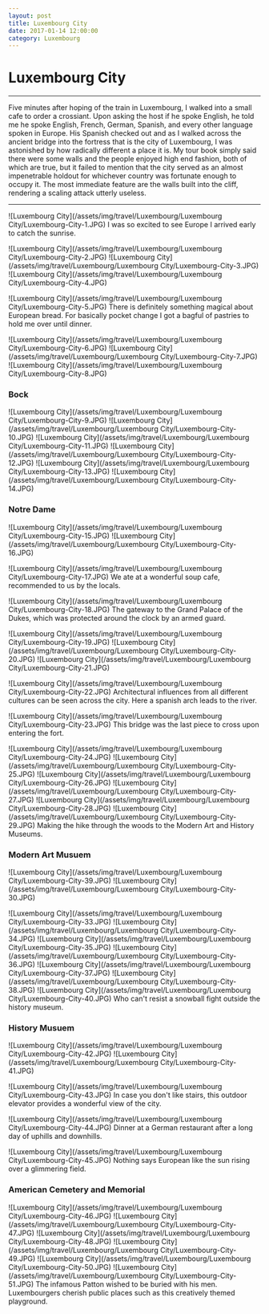 ```yaml
---
layout: post
title: Luxembourg City
date: 2017-01-14 12:00:00
category: Luxembourg
---
```


# Luxembourg City

---

Five minutes after hoping of the train in Luxembourg, I walked into a small cafe to order a crossiant. Upon asking the host if he spoke English, he told me he spoke English, French, German, Spanish, and every other language spoken in Europe. His Spanish checked out and as I walked across the ancient bridge into the fortress that is the city of Luxembourg, I was astonished by how radically different a place it is. My tour book simply said there were some walls and the people enjoyed high end fashion, both of which are true, but it failed to mention that the city served as an almost impenetrable holdout for whichever country was fortunate enough to occupy it. The most immediate feature are the walls built into the cliff, rendering a scaling attack utterly useless.

---

![Luxembourg City](/assets/img/travel/Luxembourg/Luxembourg City/Luxembourg-City-1.JPG)
I was so excited to see Europe I arrived early to catch the sunrise.

![Luxembourg City](/assets/img/travel/Luxembourg/Luxembourg City/Luxembourg-City-2.JPG)
![Luxembourg City](/assets/img/travel/Luxembourg/Luxembourg City/Luxembourg-City-3.JPG)
![Luxembourg City](/assets/img/travel/Luxembourg/Luxembourg City/Luxembourg-City-4.JPG)

![Luxembourg City](/assets/img/travel/Luxembourg/Luxembourg City/Luxembourg-City-5.JPG)
There is definitely something magical about European bread. For basically pocket change I got a bagful of pastries to hold me over until dinner.

![Luxembourg City](/assets/img/travel/Luxembourg/Luxembourg City/Luxembourg-City-6.JPG)
![Luxembourg City](/assets/img/travel/Luxembourg/Luxembourg City/Luxembourg-City-7.JPG)
![Luxembourg City](/assets/img/travel/Luxembourg/Luxembourg City/Luxembourg-City-8.JPG)

### Bock
![Luxembourg City](/assets/img/travel/Luxembourg/Luxembourg City/Luxembourg-City-9.JPG)
![Luxembourg City](/assets/img/travel/Luxembourg/Luxembourg City/Luxembourg-City-10.JPG)
![Luxembourg City](/assets/img/travel/Luxembourg/Luxembourg City/Luxembourg-City-11.JPG)
![Luxembourg City](/assets/img/travel/Luxembourg/Luxembourg City/Luxembourg-City-12.JPG)
![Luxembourg City](/assets/img/travel/Luxembourg/Luxembourg City/Luxembourg-City-13.JPG)
![Luxembourg City](/assets/img/travel/Luxembourg/Luxembourg City/Luxembourg-City-14.JPG)

### Notre Dame
![Luxembourg City](/assets/img/travel/Luxembourg/Luxembourg City/Luxembourg-City-15.JPG)
![Luxembourg City](/assets/img/travel/Luxembourg/Luxembourg City/Luxembourg-City-16.JPG)

![Luxembourg City](/assets/img/travel/Luxembourg/Luxembourg City/Luxembourg-City-17.JPG)
We ate at a wonderful soup cafe, recommended to us by the locals.

![Luxembourg City](/assets/img/travel/Luxembourg/Luxembourg City/Luxembourg-City-18.JPG)
The gateway to the Grand Palace of the Dukes, which was protected around the clock by an armed guard.

![Luxembourg City](/assets/img/travel/Luxembourg/Luxembourg City/Luxembourg-City-19.JPG)
![Luxembourg City](/assets/img/travel/Luxembourg/Luxembourg City/Luxembourg-City-20.JPG)
![Luxembourg City](/assets/img/travel/Luxembourg/Luxembourg City/Luxembourg-City-21.JPG)

![Luxembourg City](/assets/img/travel/Luxembourg/Luxembourg City/Luxembourg-City-22.JPG)
Architectural influences from all different cultures can be seen across the city. Here a spanish arch leads to the river.

![Luxembourg City](/assets/img/travel/Luxembourg/Luxembourg City/Luxembourg-City-23.JPG)
This bridge was the last piece to cross upon entering the fort.

![Luxembourg City](/assets/img/travel/Luxembourg/Luxembourg City/Luxembourg-City-24.JPG)
![Luxembourg City](/assets/img/travel/Luxembourg/Luxembourg City/Luxembourg-City-25.JPG)
![Luxembourg City](/assets/img/travel/Luxembourg/Luxembourg City/Luxembourg-City-26.JPG)
![Luxembourg City](/assets/img/travel/Luxembourg/Luxembourg City/Luxembourg-City-27.JPG)
![Luxembourg City](/assets/img/travel/Luxembourg/Luxembourg City/Luxembourg-City-28.JPG)
![Luxembourg City](/assets/img/travel/Luxembourg/Luxembourg City/Luxembourg-City-29.JPG)
Making the hike through the woods to the Modern Art and History Museums.

### Modern Art Musuem
![Luxembourg City](/assets/img/travel/Luxembourg/Luxembourg City/Luxembourg-City-39.JPG)
![Luxembourg City](/assets/img/travel/Luxembourg/Luxembourg City/Luxembourg-City-30.JPG)
<!--![Luxembourg City](/blog/images/Luxembourg/Luxembourg City/Luxembourg-City-31.JPG)-->
<!--![Luxembourg City](/blog/images/Luxembourg/Luxembourg City/Luxembourg-City-32.JPG)-->
![Luxembourg City](/assets/img/travel/Luxembourg/Luxembourg City/Luxembourg-City-33.JPG)
![Luxembourg City](/assets/img/travel/Luxembourg/Luxembourg City/Luxembourg-City-34.JPG)
![Luxembourg City](/assets/img/travel/Luxembourg/Luxembourg City/Luxembourg-City-35.JPG)
![Luxembourg City](/assets/img/travel/Luxembourg/Luxembourg City/Luxembourg-City-36.JPG)
![Luxembourg City](/assets/img/travel/Luxembourg/Luxembourg City/Luxembourg-City-37.JPG)
![Luxembourg City](/assets/img/travel/Luxembourg/Luxembourg City/Luxembourg-City-38.JPG)
![Luxembourg City](/assets/img/travel/Luxembourg/Luxembourg City/Luxembourg-City-40.JPG)
Who can't resist a snowball fight outside the history museum. 

### History Musuem
![Luxembourg City](/assets/img/travel/Luxembourg/Luxembourg City/Luxembourg-City-42.JPG)
![Luxembourg City](/assets/img/travel/Luxembourg/Luxembourg City/Luxembourg-City-41.JPG)

![Luxembourg City](/assets/img/travel/Luxembourg/Luxembourg City/Luxembourg-City-43.JPG)
In case you don't like stairs, this outdoor elevator provides a wonderful view of the city.

![Luxembourg City](/assets/img/travel/Luxembourg/Luxembourg City/Luxembourg-City-44.JPG)
Dinner at a German restaurant after a long day of uphills and downhills.

![Luxembourg City](/assets/img/travel/Luxembourg/Luxembourg City/Luxembourg-City-45.JPG)
Nothing says European like the sun rising over a glimmering field.

### American Cemetery and Memorial
![Luxembourg City](/assets/img/travel/Luxembourg/Luxembourg City/Luxembourg-City-46.JPG)
![Luxembourg City](/assets/img/travel/Luxembourg/Luxembourg City/Luxembourg-City-47.JPG)
![Luxembourg City](/assets/img/travel/Luxembourg/Luxembourg City/Luxembourg-City-48.JPG)
![Luxembourg City](/assets/img/travel/Luxembourg/Luxembourg City/Luxembourg-City-49.JPG)
![Luxembourg City](/assets/img/travel/Luxembourg/Luxembourg City/Luxembourg-City-50.JPG)
![Luxembourg City](/assets/img/travel/Luxembourg/Luxembourg City/Luxembourg-City-51.JPG)
The infamous Patton wished to be buried with his men.
Luxembourgers cherish public places such as this creatively themed playground.





